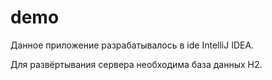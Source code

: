 # demo
Данное приложение разрабатывалось в ide IntelliJ IDEA.

Для развёртывания сервера необходима база данных H2.
